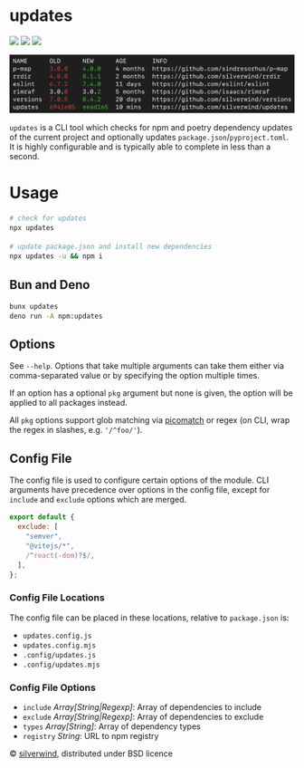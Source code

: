 # updates
[![](https://img.shields.io/npm/v/updates.svg?style=flat)](https://www.npmjs.org/package/updates) [![](https://img.shields.io/npm/dm/updates.svg)](https://www.npmjs.org/package/updates) [![](https://packagephobia.com/badge?p=updates)](https://packagephobia.com/result?p=updates)

![](./screenshot.png)

`updates` is a CLI tool which checks for npm and poetry dependency updates of the current project and optionally updates `package.json`/`pyproject.toml`. It is highly configurable and is typically able to complete in less than a second.

# Usage

```bash
# check for updates
npx updates

# update package.json and install new dependencies
npx updates -u && npm i
```

## Bun and Deno

```bash
bunx updates
deno run -A npm:updates
```

## Options

See `--help`. Options that take multiple arguments can take them either via comma-separated value or by specifying the option multiple times.

If an option has a optional `pkg` argument but none is given, the option will be applied to all packages instead.

All `pkg` options support glob matching via [picomatch](https://github.com/micromatch/picomatch) or regex (on CLI, wrap the regex in slashes, e.g. `'/^foo/'`).

## Config File

The config file is used to configure certain options of the module. CLI arguments have precedence over options in the config file, except for `include` and `exclude` options which are merged.

```js
export default {
  exclude: [
    "semver",
    "@vitejs/*",
    /^react(-dom)?$/,
  ],
};
```

### Config File Locations

The config file can be placed in these locations, relative to `package.json` is:

- `updates.config.js`
- `updates.config.mjs`
- `.config/updates.js`
- `.config/updates.mjs`

### Config File Options

- `include` *Array[String|Regexp]*: Array of dependencies to include
- `exclude` *Array[String|Regexp]*: Array of dependencies to exclude
- `types` *Array[String]*: Array of dependency types
- `registry` *String*: URL to npm registry

© [silverwind](https://github.com/silverwind), distributed under BSD licence
